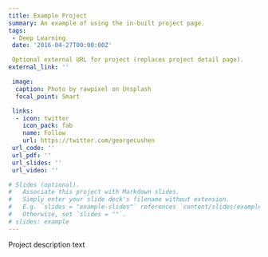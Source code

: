 ```yaml
---
title: Example Project
summary: An example of using the in-built project page.
tags:
 - Deep Learning
 date: '2016-04-27T00:00:00Z'

 Optional external URL for project (replaces project detail page).
external_link: ''

 image:
  caption: Photo by rawpixel on Unsplash
  focal_point: Smart

 links:
  - icon: twitter
    icon_pack: fab
    name: Follow
    url: https://twitter.com/georgecushen
 url_code: ''
 url_pdf: ''
 url_slides: ''
 url_video: ''

# Slides (optional).
#   Associate this project with Markdown slides.
#   Simply enter your slide deck's filename without extension.
#   E.g. `slides = "example-slides"` references `content/slides/example-slides.md`.
#   Otherwise, set `slides = ""`.
# slides: example
---
```


Project description text 
